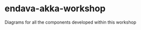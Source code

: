 endava-akka-workshop
====================

 Diagrams for all the components developed within this workshop
 
